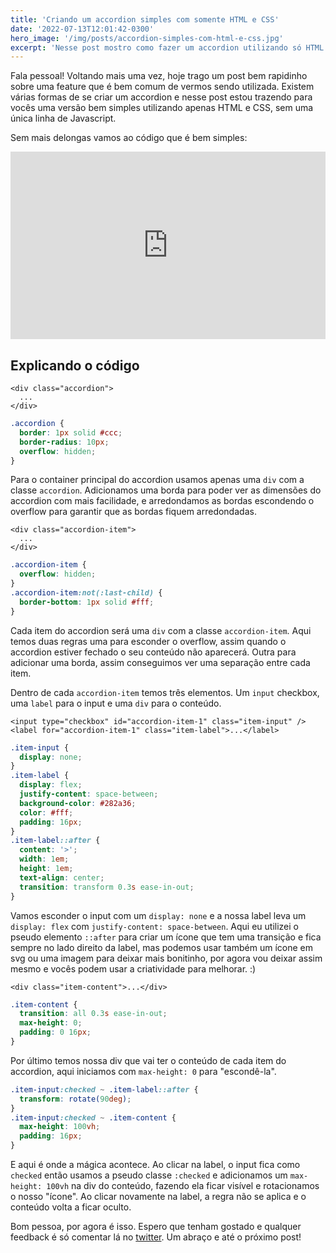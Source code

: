 ```yaml
---
title: 'Criando um accordion simples com somente HTML e CSS'
date: '2022-07-13T12:01:42-0300'
hero_image: '/img/posts/accordion-simples-com-html-e-css.jpg'
excerpt: 'Nesse post mostro como fazer um accordion utilizando só HTML e CSS, sem nenhuma linha de Javascript'
---
```


Fala pessoal! Voltando mais uma vez, hoje trago um post bem rapidinho sobre uma feature que é bem comum de vermos sendo utilizada. Existem várias formas de se criar um accordion e nesse post estou trazendo para vocês uma versão bem simples utilizando apenas HTML e CSS, sem uma única linha de Javascript.

Sem mais delongas vamos ao código que é bem simples:
<iframe height="300" style="width: 100%;" scrolling="no" title="HTML and CSS Accordion" src="https://codepen.io/dtfialho/embed/OJvRjxr?default-tab=html%2Cresult" frameborder="no" loading="lazy" allowtransparency="true" allowfullscreen="true">
  See the Pen <a href="https://codepen.io/dtfialho/pen/OJvRjxr">
  HTML and CSS Accordion</a> by Diego T. Fialho (<a href="https://codepen.io/dtfialho">@dtfialho</a>)
  on <a href="https://codepen.io">CodePen</a>.
</iframe>

## Explicando o código

```markup
<div class="accordion">
  ...
</div>
```
```css
.accordion {
  border: 1px solid #ccc;
  border-radius: 10px;
  overflow: hidden;
}
```
Para o container principal do accordion usamos apenas uma `div` com a classe `accordion`. Adicionamos uma borda para poder ver as dimensões do accordion com mais facilidade, e arredondamos as bordas escondendo o overflow para garantir que as bordas fiquem arredondadas.

```markup
<div class="accordion-item">
  ...
</div>
```
```css
.accordion-item {
  overflow: hidden;
}
.accordion-item:not(:last-child) {
  border-bottom: 1px solid #fff;
}
```
Cada item do accordion será uma `div` com a classe `accordion-item`. Aqui temos duas regras uma para esconder o overflow, assim quando o accordion estiver fechado o seu conteúdo não aparecerá. Outra para adicionar uma borda, assim conseguimos ver uma separação entre cada item.

Dentro de cada `accordion-item` temos três elementos. Um `input` checkbox, uma `label` para o input e uma `div` para o conteúdo.

```markup
<input type="checkbox" id="accordion-item-1" class="item-input" />
<label for="accordion-item-1" class="item-label">...</label>
```
```css
.item-input {
  display: none;
}
.item-label {
  display: flex;
  justify-content: space-between;
  background-color: #282a36;
  color: #fff;
  padding: 16px;
}
.item-label::after {
  content: '>';
  width: 1em;
  height: 1em;
  text-align: center;
  transition: transform 0.3s ease-in-out;
}
```
Vamos esconder o input com um `display: none` e a nossa label leva um `display: flex` com `justify-content: space-between`. Aqui eu utilizei o pseudo elemento `::after` para criar um ícone que tem uma transição e fica sempre no lado direito da label, mas podemos usar também um ícone em svg ou uma imagem para deixar mais bonitinho, por agora vou deixar assim mesmo e vocês podem usar a criatividade para melhorar. :)

```markup
<div class="item-content">...</div>
```
```css
.item-content {
  transition: all 0.3s ease-in-out;
  max-height: 0;
  padding: 0 16px;
}
```
Por último temos nossa div que vai ter o conteúdo de cada item do accordion, aqui iniciamos com `max-height: 0` para "escondê-la".

```css
.item-input:checked ~ .item-label::after {
  transform: rotate(90deg);
}
.item-input:checked ~ .item-content {
  max-height: 100vh;
  padding: 16px;
}
```
E aqui é onde a mágica acontece. Ao clicar na label, o input fica como `checked` então usamos a pseudo classe `:checked` e adicionamos um `max-height: 100vh` na div do conteúdo, fazendo ela ficar visível e rotacionamos o nosso "ícone". Ao clicar novamente na label, a regra não se aplica e o conteúdo volta a ficar oculto.

Bom pessoa, por agora é isso. Espero que tenham gostado e qualquer feedback é só comentar lá no [twitter](https://twitter.com/dtfialho). Um abraço e até o próximo post!
